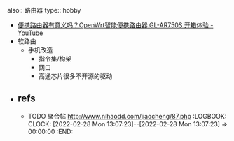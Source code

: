 also:: 路由器
type:: hobby

- [便携路由器有意义吗？OpenWrt智能便携路由器 GL-AR750S 开箱体验 - YouTube](https://www.youtube.com/watch?v=2AgS3pVzi24)
- 软路由
  - 手机改造
    - 指令集/构架
    - 网口
    - 高通芯片很多不开源的驱动
- ## refs
  - TODO 聚合帖 http://www.nihaodd.com/jiaocheng/87.php
    :LOGBOOK:
    CLOCK: [2022-02-28 Mon 13:07:23]--[2022-02-28 Mon 13:07:23] =>  00:00:00
    :END: